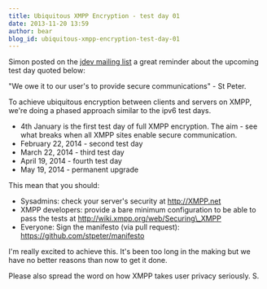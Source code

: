```yaml
---
title: Ubiquitous XMPP Encryption - test day 01
date: 2013-11-20 13:59
author: bear
blog_id: ubiquitous-xmpp-encryption-test-day-01
---
```


Simon posted on the [jdev mailing list](http://mail.jabber.org/pipermail/jdev/2013-November/089772.html) a great reminder about the upcoming test day quoted below:

"We owe it to our user's to provide secure communications" - St Peter.

To achieve ubiquitous encryption between clients and servers on XMPP, we're   doing a phased approach similar to the ipv6 test days.

- 4th January is the first test day of full XMPP encryption. The aim - see what breaks when all XMPP sites enable secure communication.
- February 22, 2014 - second test day  
- March 22, 2014 - third test day  
- April 19, 2014 - fourth test day  
- May 19, 2014 - permanent upgrade

This mean that you should:

- Sysadmins: check your server's security at http://XMPP.net  
- XMPP developers: provide a bare minimum configuration to be able to pass the tests at http://wiki.xmpp.org/web/Securing\_XMPP   
- Everyone: Sign the manifesto (via pull request): https://github.com/stpeter/manifesto

I'm really excited to achieve this. It's been too long in the making but we have no better reasons than now to get it done.

Please also spread the word on how XMPP takes user privacy seriously.
S.
